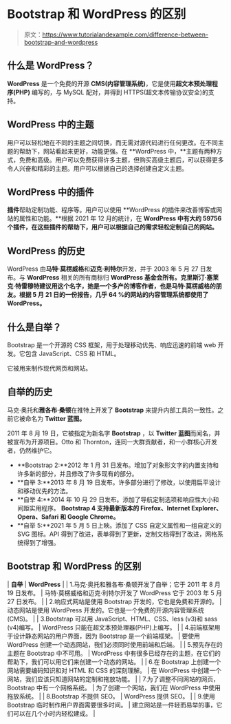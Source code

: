 # Bootstrap 和 WordPress 的区别

> 原文：<https://www.tutorialandexample.com/difference-between-bootstrap-and-wordpress>

## 什么是 WordPress？

**WordPress** 是一个免费的开源 **CMS(内容管理系统)**，它是使用**超文本预处理程序(PHP)** 编写的，与 MySQL 配对，并得到 HTTPS(超文本传输协议安全)的支持。

## WordPress 中的主题

用户可以轻松地在不同的主题之间切换，而无需对源代码进行任何更改。在不同主题的帮助下，网站看起来更好，功能更强。在 **WordPress 中，**主题有两种方式，免费和高级。用户可以免费获得许多主题，但购买高级主题后，可以获得更多令人兴奋和精彩的主题。用户可以根据自己的选择创建自定义主题。

## WordPress 中的插件

**插件**帮助定制功能、程序等。用户可以使用 **WordPress 的插件来改善博客或网站的属性和功能。**根据 2021 年 12 月的统计，在 **WordPress 中有大约 59756 个插件，在这些插件的帮助下，用户可以根据自己的需求轻松定制自己的网站。**

## WordPress 的历史

WordPress 由**马特·莫楞威格**和**迈克·利特尔**开发，并于 2003 年 5 月 27 日发布。与 **WordPress** 相关的所有商标归 **WordPress 基金会所有。克里斯汀·塞莱克·特雷穆特建议用这个名字，她是一个多产的博客作者，也是马特·莫楞威格的朋友。根据 5 月 21 日的一份报告，几乎 64 %的网站的内容管理系统都使用了 **WordPress。****

## 什么是自举？

Bootstrap 是一个开源的 CSS 框架，用于处理移动优先、响应迅速的前端 web 开发。它包含 JavaScript、CSS 和 HTML。

它被用来制作现代网页和网站。

## 自举的历史

马克·奥托和**雅各布·桑顿**在推特上开发了 **Bootstrap** 来提升内部工具的一致性。之前它被命名为 **Twitter 蓝图。**

2011 年 8 月 19 日，它被指定为新名字 **Bootstrap** ，以 **Twitter 蓝图**而闻名，并被宣布为开源项目。Otto 和 Thornton，连同一大群贡献者，和一小群核心开发者，仍然维护它。

*   **Bootstrap 2:**2012 年 1 月 31 日发布。增加了对象形文字的内置支持和许多新的部分，并且修改了许多现有的部分。
*   **自举 3:**2013 年 8 月 19 日发布。许多部分进行了修改，以使用扁平设计和移动优先的方法。
*   **自举 4:**2014 年 10 月 29 日发布。添加了导航定制选项和响应性大小和间距实用程序。 **Bootstrap 4 支持最新版本的 Firefox、Internet Explorer、Opera、Safari 和 Google Chrome。**
*   **自举 5:**2021 年 5 月 5 日上映。添加了 CSS 自定义属性和一组自定义的 SVG 图标。API 得到了改进，表单得到了更新，定制文档得到了改进，网格系统得到了增强。

## Bootstrap 和 WordPress 的区别



| **自举** | **WordPress** |
| 1.马克·奥托和雅各布·桑顿开发了自举；它于 2011 年 8 月 19 日发布。 | 马特·莫楞威格和迈克·利特尔开发了 WordPress 它于 2003 年 5 月 27 日发布。 |
| 2.响应式网站是使用 Bootstrap 开发的，它也是免费和开源的。 | 动态网站是使用 WordPress 开发的。它也是一个免费的开源内容管理系统(CMS)。 |
| 3.Bootstrap 可以用 JavaScript、HTML、CSS、less (v3)和 sass (v4)编写。 | WordPress 只能在超文本预处理器(PHP)上编写。 |
| 4.前端框架用于设计静态网站的用户界面，因为 Bootstrap 是一个前端框架。 | 要使用 WordPress 创建一个动态网站，我们必须同时使用前端和后端。 |
| 5.预先存在的主题在 Bootstrap 中不可用。 | WordPress 中有很多已经存在的主题，在它们的帮助下，我们可以用它们来创建一个动态的网站。 |
| 6.在 Bootstrap 上创建一个网站需要编码知识和对 HTML 和 CSS 的深刻理解。 | 在 WordPress 中创建一个网站，我们应该只知道网站的定制和拖放功能。 |
| 7.为了调整不同网站的网页，Bootstrap 中有一个网格系统。 | 为了创建一个网站，我们在 WordPress 中使用拖放系统。 |
| 8.Bootstrap 不提供 SEO。 | WordPress 提供 SEO。 |
| 9.使用 Bootstrap 临时制作用户界面需要很多时间。 | 建立网站是一件轻而易举的事，它们可以在几个小时内轻松建成。 |

